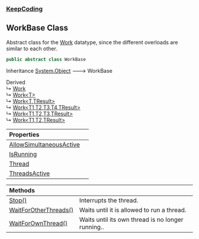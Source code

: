 ### [KeepCoding](KeepCoding.md 'KeepCoding')
## WorkBase Class
Abstract class for the [Work](KeepCoding_Work.md 'KeepCoding.Work') datatype, since the different overloads are similar to each other.  
```csharp
public abstract class WorkBase
```

Inheritance [System.Object](https://docs.microsoft.com/en-us/dotnet/api/System.Object 'System.Object') &#129106; WorkBase  

Derived  
&#8627; [Work](KeepCoding_Work.md 'KeepCoding.Work')  
&#8627; [Work&lt;T&gt;](KeepCoding_Work_T_.md 'KeepCoding.Work&lt;T&gt;')  
&#8627; [Work&lt;T,TResult&gt;](KeepCoding_Work_T_TResult_.md 'KeepCoding.Work&lt;T,TResult&gt;')  
&#8627; [Work&lt;T1,T2,T3,T4,TResult&gt;](KeepCoding_Work_T1_T2_T3_T4_TResult_.md 'KeepCoding.Work&lt;T1,T2,T3,T4,TResult&gt;')  
&#8627; [Work&lt;T1,T2,T3,TResult&gt;](KeepCoding_Work_T1_T2_T3_TResult_.md 'KeepCoding.Work&lt;T1,T2,T3,TResult&gt;')  
&#8627; [Work&lt;T1,T2,TResult&gt;](KeepCoding_Work_T1_T2_TResult_.md 'KeepCoding.Work&lt;T1,T2,TResult&gt;')  

| Properties | |
| :--- | :--- |
| [AllowSimultaneousActive](KeepCoding_WorkBase_AllowSimultaneousActive.md 'KeepCoding.WorkBase.AllowSimultaneousActive') |  |
| [IsRunning](KeepCoding_WorkBase_IsRunning.md 'KeepCoding.WorkBase.IsRunning') |  |
| [Thread](KeepCoding_WorkBase_Thread.md 'KeepCoding.WorkBase.Thread') |  |
| [ThreadsActive](KeepCoding_WorkBase_ThreadsActive.md 'KeepCoding.WorkBase.ThreadsActive') |  |

| Methods | |
| :--- | :--- |
| [Stop()](KeepCoding_WorkBase_Stop().md 'KeepCoding.WorkBase.Stop()') | Interrupts the thread.<br/> |
| [WaitForOtherThreads()](KeepCoding_WorkBase_WaitForOtherThreads().md 'KeepCoding.WorkBase.WaitForOtherThreads()') | Waits until it is allowed to run a thread.<br/> |
| [WaitForOwnThread()](KeepCoding_WorkBase_WaitForOwnThread().md 'KeepCoding.WorkBase.WaitForOwnThread()') | Waits until its own thread is no longer running..<br/> |
